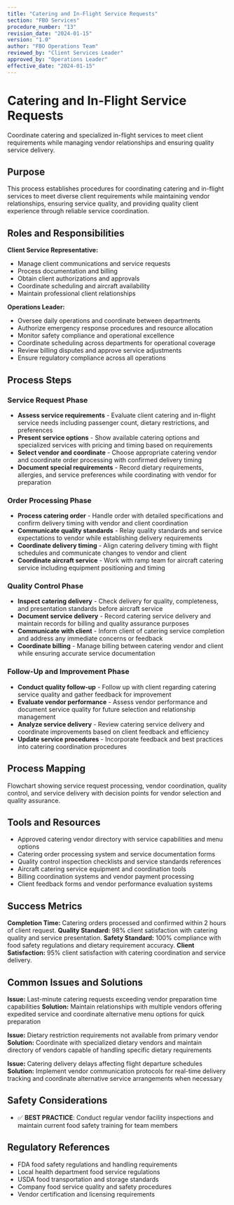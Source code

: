 ```yaml
---
title: "Catering and In-Flight Service Requests"
section: "FBO Services"
procedure_number: "13"
revision_date: "2024-01-15"
version: "1.0"
author: "FBO Operations Team"
reviewed_by: "Client Services Leader"
approved_by: "Operations Leader"
effective_date: "2024-01-15"
---
```


# Catering and In-Flight Service Requests

Coordinate catering and specialized in-flight services to meet client requirements while managing vendor relationships and ensuring quality service delivery.

## Purpose

This process establishes procedures for coordinating catering and in-flight services to meet diverse client requirements while maintaining vendor relationships, ensuring service quality, and providing quality client experience through reliable service coordination.

## Roles and Responsibilities

**Client Service Representative:**

- Manage client communications and service requests
- Process documentation and billing
- Obtain client authorizations and approvals
- Coordinate scheduling and aircraft availability
- Maintain professional client relationships

**Operations Leader:**

- Oversee daily operations and coordinate between departments
- Authorize emergency response procedures and resource allocation
- Monitor safety compliance and operational excellence
- Coordinate scheduling across departments for operational coverage
- Review billing disputes and approve service adjustments
- Ensure regulatory compliance across all operations
## Process Steps

### Service Request Phase

- **Assess service requirements** - Evaluate client catering and in-flight service needs including passenger count, dietary restrictions, and preferences
- **Present service options** - Show available catering options and specialized services with pricing and timing based on requirements
- **Select vendor and coordinate** - Choose appropriate catering vendor and coordinate order processing with confirmed delivery timing
- **Document special requirements** - Record dietary requirements, allergies, and service preferences while coordinating with vendor for preparation

### Order Processing Phase

- **Process catering order** - Handle order with detailed specifications and confirm delivery timing with vendor and client coordination
- **Communicate quality standards** - Relay quality standards and service expectations to vendor while establishing delivery requirements
- **Coordinate delivery timing** - Align catering delivery timing with flight schedules and communicate changes to vendor and client
- **Coordinate aircraft service** - Work with ramp team for aircraft catering service including equipment positioning and timing

### Quality Control Phase

- **Inspect catering delivery** - Check delivery for quality, completeness, and presentation standards before aircraft service
- **Document service delivery** - Record catering service delivery and maintain records for billing and quality assurance purposes
- **Communicate with client** - Inform client of catering service completion and address any immediate concerns or feedback
- **Coordinate billing** - Manage billing between catering vendor and client while ensuring accurate service documentation

### Follow-Up and Improvement Phase

- **Conduct quality follow-up** - Follow up with client regarding catering service quality and gather feedback for improvement
- **Evaluate vendor performance** - Assess vendor performance and document service quality for future selection and relationship management
- **Analyze service delivery** - Review catering service delivery and coordinate improvements based on client feedback and efficiency
- **Update service procedures** - Incorporate feedback and best practices into catering coordination procedures

## Process Mapping

Flowchart showing service request processing, vendor coordination, quality control, and service delivery with decision points for vendor selection and quality assurance.

## Tools and Resources

- Approved catering vendor directory with service capabilities and menu options
- Catering order processing system and service documentation forms
- Quality control inspection checklists and service standards references
- Aircraft catering service equipment and coordination tools
- Billing coordination systems and vendor payment processing
- Client feedback forms and vendor performance evaluation systems

## Success Metrics

**Completion Time:** Catering orders processed and confirmed within 2 hours of client request.
**Quality Standard:** 98% client satisfaction with catering quality and service presentation.
**Safety Standard:** 100% compliance with food safety regulations and dietary requirement accuracy.
**Client Satisfaction:** 95% client satisfaction with catering coordination and service delivery.

## Common Issues and Solutions

**Issue:** Last-minute catering requests exceeding vendor preparation time capabilities
**Solution:** Maintain relationships with multiple vendors offering expedited service and coordinate alternative menu options for quick preparation

**Issue:** Dietary restriction requirements not available from primary vendor
**Solution:** Coordinate with specialized dietary vendors and maintain directory of vendors capable of handling specific dietary requirements

**Issue:** Catering delivery delays affecting flight departure schedules
**Solution:** Implement vendor communication protocols for real-time delivery tracking and coordinate alternative service arrangements when necessary

## Safety Considerations

- ✅ **BEST PRACTICE**: Conduct regular vendor facility inspections and maintain current food safety training for team members



## Regulatory References

- FDA food safety regulations and handling requirements
- Local health department food service regulations
- USDA food transportation and storage standards
- Company food service quality and safety procedures
- Vendor certification and licensing requirements
